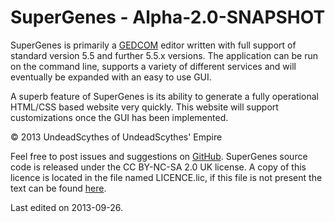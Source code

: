 # SuperGenes - Alpha-2.0-SNAPSHOT #

SuperGenes is primarily a [GEDCOM](http://en.wikipedia.org/wiki/GEDCOM) editor
written with full support of standard version 5.5 and further 5.5.x versions. The
application can be run on the command line, supports a variety of different
services and will eventually be expanded with an easy to use GUI.

A superb feature of SuperGenes is its ability to generate a fully operational
HTML/CSS based website very quickly. This website will support customizations
once the GUI has been implemented.

&copy; 2013 UndeadScythes of UndeadScythes' Empire

Feel free to post issues and suggestions on [GitHub](https://github.com/UndeadScythes/SuperGenes).
SuperGenes source code is released under the CC BY-NC-SA 2.0 UK license.
A copy of this licence is located in the file named LICENCE.lic, if this file is
not present the text can be found [here](http://creativecommons.org/licenses/by-nc-sa/2.0/uk/legalcode).

Last edited on 2013-09-26.
